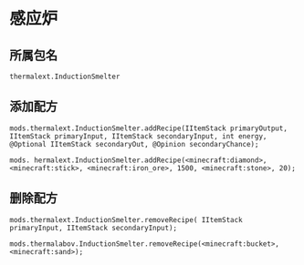 # 感应炉

## 所属包名

`thermalext.InductionSmelter`

## 添加配方

```zenscript
mods.thermalext.InductionSmelter.addRecipe(IItemStack primaryOutput, IItemStack primaryInput, IItemStack secondaryInput, int energy, @Optional IItemStack secondaryOut, @Opinion secondaryChance);

mods. hermalext.InductionSmelter.addRecipe(<minecraft:diamond>, <minecraft:stick>, <minecraft:iron_ore>, 1500, <minecraft:stone>, 20);
```

## 删除配方

```zenscript
mods.thermalext.InductionSmelter.removeRecipe( IItemStack primaryInput, IItemStack secondaryInput);

mods.thermalabov.InductionSmelter.removeRecipe(<minecraft:bucket>, <minecraft:sand>);
```